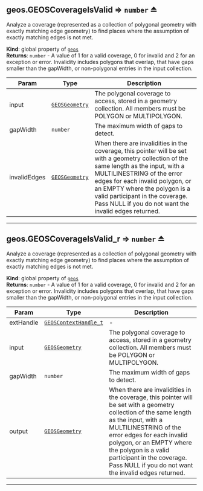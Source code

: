 <a name="exp_module_geos--geos.GEOSCoverageIsValid"></a>

## geos.GEOSCoverageIsValid ⇒ <code>number</code> ⏏
Analyze a coverage (represented as a collection of polygonal geometry with exactly matching edge geometry) to find places where the assumption of exactly matching edges is not met.

**Kind**: global property of [<code>geos</code>](/typedefs-enums/typedefs-enums.html#module_geos)  
**Returns**: <code>number</code> - A value of 1 for a valid coverage, 0 for invalid and 2 for an exception or error. Invalidity includes polygons that overlap, that have gaps smaller than the gapWidth, or non-polygonal entries in the input collection.  

| Param | Type | Description |
| --- | --- | --- |
| input | [<code>GEOSGeometry</code>](/typedefs-enums/typedefs-enums.html#GEOSGeometry) | The polygonal coverage to access, stored in a geometry collection. All members must be POLYGON or MULTIPOLYGON. |
| gapWidth | <code>number</code> | The maximum width of gaps to detect. |
| invalidEdges | [<code>GEOSGeometry</code>](/typedefs-enums/typedefs-enums.html#GEOSGeometry) | When there are invalidities in the coverage, this pointer will be set with a geometry collection of the same length as the input, with a MULTILINESTRING of the error edges for each invalid polygon, or an EMPTY where the polygon is a valid participant in the coverage. Pass NULL if you do not want the invalid edges returned. |


---
<a name="exp_module_geos--geos.GEOSCoverageIsValid_r"></a>

## geos.GEOSCoverageIsValid\_r ⇒ <code>number</code> ⏏
Analyze a coverage (represented as a collection of polygonal geometry with exactly matching edge geometry) to find places where the assumption of exactly matching edges is not met.

**Kind**: global property of [<code>geos</code>](/typedefs-enums/typedefs-enums.html#module_geos)  
**Returns**: <code>number</code> - A value of 1 for a valid coverage, 0 for invalid and 2 for an exception or error. Invalidity includes polygons that overlap, that have gaps smaller than the gapWidth, or non-polygonal entries in the input collection.  

| Param | Type | Description |
| --- | --- | --- |
| extHandle | [<code>GEOSContextHandle\_t</code>](/typedefs-enums/typedefs-enums.html#GEOSContextHandle_t) | - |
| input | [<code>GEOSGeometry</code>](/typedefs-enums/typedefs-enums.html#GEOSGeometry) | The polygonal coverage to access, stored in a geometry collection. All members must be POLYGON or MULTIPOLYGON. |
| gapWidth | <code>number</code> | The maximum width of gaps to detect. |
| output | [<code>GEOSGeometry</code>](/typedefs-enums/typedefs-enums.html#GEOSGeometry) | When there are invalidities in the coverage, this pointer will be set with a geometry collection of the same length as the input, with a MULTILINESTRING of the error edges for each invalid polygon, or an EMPTY where the polygon is a valid participant in the coverage. Pass NULL if you do not want the invalid edges returned. |


---
